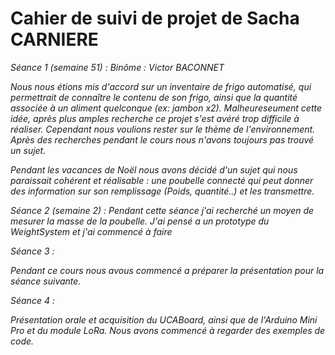 <h1> Cahier de suivi de projet de Sacha CARNIERE </h1>

<em>Séance 1 (semaine 51) :<em> 
Binôme : Victor BACONNET

Nous nous étions mis d'accord sur un inventaire de frigo automatisé, qui permettrait de connaître le contenu de son frigo, ainsi que la quantité associée à un aliment quelconque (ex: jambon x2). Malheureseument cette idée, après plus amples recherche ce projet s'est avéré trop difficile à réaliser.
Cependant nous voulions rester sur le thème de l'environnement.
Après des recherches pendant le cours nous n'avons toujours pas trouvé un sujet.

Pendant les vacances de Noël nous avons décidé d'un sujet qui nous paraissait cohérent et réalisable : une poubelle connecté qui peut donner des information sur son remplissage (Poids, quantité..) et les transmettre.

<em>Séance 2 (semaine 2) :<em>
Pendant cette séance j'ai recherché un moyen de mesurer la masse de la poubelle. J'ai pensé a un prototype du WeightSystem et j'ai commencé à faire 

<em> Séance 3 :</em>

Pendant ce cours nous avous commencé a préparer la présentation pour la séance suivante.

<em> Séance 4 :</em>

Présentation orale et acquisition du UCABoard, ainsi que de l'Arduino Mini Pro et du module LoRa. Nous avons commencé à regarder des exemples de code. 
